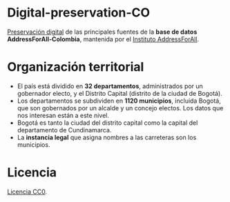 # Digital-preservation-CO
[Preservación digital](https://en.wikipedia.org/wiki/Digital_preservation) de las principales fuentes de la **base de datos AddressForAll-Colombia**, mantenida por el [Instituto AddressForAll](http://addressforall.org/).

# Organización territorial
- El país está dividido en **32 departamentos**, administrados por un gobernador electo, y el Distrito Capital (distrito de la ciudad de Bogotá).
- Los departamentos se subdividen en **1120 municipios**, incluida Bogotá, que son gobernados por un alcalde y un concejo electos. Los datos que nos interesan están a este nivel.
- Bogotá es tanto la ciudad del distrito capital como la capital del departamento de Cundinamarca.
- La **instancia legal** que asigna nombres a las carreteras son los municipios.

# Licencia
[Licencia CC0](https://creativecommons.org/publicdomain/zero/1.0/deed.es).
